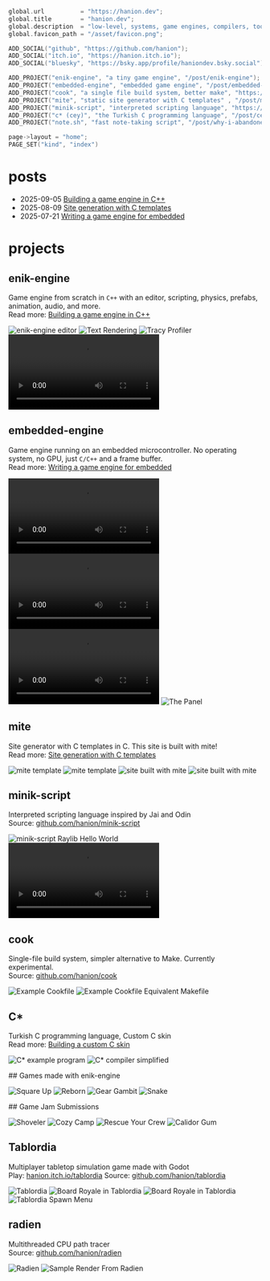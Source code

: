 ```c
global.url          = "https://hanion.dev";
global.title        = "hanion.dev";
global.description  = "low-level, systems, game engines, compilers, tools, embedded";
global.favicon_path = "/asset/favicon.png";

ADD_SOCIAL("github", "https://github.com/hanion");
ADD_SOCIAL("itch.io", "https://hanion.itch.io");
ADD_SOCIAL("bluesky", "https://bsky.app/profile/haniondev.bsky.social");

ADD_PROJECT("enik-engine", "a tiny game engine", "/post/enik-engine");
ADD_PROJECT("embedded-engine", "embedded game engine", "/post/embedded-engine");
ADD_PROJECT("cook", "a single file build system, better make", "https://github.com/hanion/cook");
ADD_PROJECT("mite", "static site generator with C templates" , "/post/mite");
ADD_PROJECT("minik-script", "interpreted scripting language", "https://github.com/hanion/minik-script");
ADD_PROJECT("c* (cey)", "the Turkish C programming language", "/post/cey");
ADD_PROJECT("note.sh", "fast note-taking script", "/post/why-i-abandoned-notion");

page->layout = "home";
PAGE_SET("kind", "index")
```

# posts
<ul class="post-list">
    <li>
        <time datetime="2025-09-05">2025-09-05 </time>
        <a href="/post/enik-engine">Building a game engine in C++</a>
    </li>
    <li>
        <time datetime="2025-08-09">2025-08-09 </time>
        <a href="/post/mite">Site generation with C templates</a>
    </li>
    <li>
        <time datetime="2025-07-21">2025-07-21 </time>
        <a href="/post/embedded-engine">Writing a game engine for embedded</a>
    </li>
</ul>


# projects
<section class="showcase">

<article>

## enik-engine
Game engine from scratch in `C++` with an editor, scripting, physics, prefabs, animation, audio, and more.  
Read more: [Building a game engine in C++](/post/enik-engine/)

<div class="screenshots">

![enik-engine editor](/post/enik-engine/editor.png)
![Text Rendering](/post/enik-engine/text_rendering.png)
![Tracy Profiler](/post/enik-engine/tracy.png)
![Hot Reloading](/post/enik-engine/hot_reload.mp4)

</div>
</article>



<article>

## embedded-engine
Game engine running on an embedded microcontroller. No operating system, no GPU, just `C/C++` and a frame buffer.  
Read more: [Writing a game engine for embedded](/post/embedded-engine/)
<div class="screenshots">

![3D Rasterizer](/post/embedded-engine/3d.webm)
![Raycaster 'Doom' Game](/post/embedded-engine/doom.webm)
![Face Filling](/post/embedded-engine/face_filling.webm)
![The Panel](/post/embedded-engine/rendering.png)

</div>
</article>



<article>

## mite
Site generator with C templates in C. This site is built with mite!  
Read more: [Site generation with C templates](/post/mite/)
<div class="screenshots">

![mite template](/post/mite/intro_template.png)
![mite template](/post/mite/mite_template.png)
![<a href="https://recepefee.github.io">site</a> built with mite](/post/mite/mite_recep.png)
![site built with mite](/post/mite/mite_enes.png)

</div>
</article>



<article>

## minik-script
Interpreted scripting language inspired by Jai and Odin  
Source: [github.com/hanion/minik-script](https://github.com/hanion/minik-script)
<div class="screenshots">

![minik-script Raylib Hello World](/asset/showcase/mn0.png)
![Breakout written in minik-script](/asset/showcase/mn_breakout.webm)

</div>
</article>



<article>

## cook
Single-file build system, simpler alternative to Make. Currently experimental.  
Source: [github.com/hanion/cook](https://github.com/hanion/cook)
<div class="screenshots">

![Example Cookfile](/asset/showcase/cook0.png)
![Example Cookfile Equivalent Makefile](/asset/showcase/cook1.png)

</div>
</article>



<article>

## C*
Turkish C programming language, Custom C skin  
Read more: [Building a custom C skin](/post/cey)
<div class="screenshots">

![C* example program](/post/cey/intro_cey.png)
![C* compiler simplified](/post/cey/cey_simplified.png)

</div>
</article>



<article>
## Games made with enik-engine
<div class="screenshots">

![<a href="https://hanion.itch.io/square-up">Square Up</a>](/asset/showcase/games-square-up.png)
![<a href="https://hanion.itch.io/reborn">Reborn</a>](/asset/showcase/games-reborn.png)
![<a href="https://hanion.itch.io/gear-gambit">Gear Gambit</a>](/asset/showcase/games-gear-gambit.png)
![<a href="https://hanion.itch.io/snake-game">Snake</a>](/asset/showcase/games-snake-game.png)

</div>
</article>



<article>
## Game Jam Submissions
<div class="screenshots">

![<a href="https://hanion.itch.io/shoveler">Shoveler</a>](/asset/showcase/games-shoveler.png)
![<a href="https://hanion.itch.io/cozy-camp">Cozy Camp</a>](/asset/showcase/games-cozy-camp.png)
![<a href="https://hanion.itch.io/rescue-your-crew">Rescue Your Crew</a>](/asset/showcase/games-ryc.png)
![<a href="https://hanion.itch.io/calidor-gum">Calidor Gum</a>](/asset/showcase/games-calidor-gum.png)

</div>
</article>



<article>

## Tablordia
Multiplayer tabletop simulation game made with Godot  
Play: [hanion.itch.io/tablordia](https://hanion.itch.io/tablordia)
Source: [github.com/hanion/tablordia](https://github.com/hanion/tablordia)

<div class="screenshots">

![Tablordia](/asset/showcase/tablordia0.png)
![Board Royale in Tablordia](/asset/showcase/tablordia1.png)
![Board Royale in Tablordia](/asset/showcase/tablordia2.png)
![Tablordia Spawn Menu](/asset/showcase/tablordia3.png)

</div>
</article>



<article>

## radien
Multithreaded CPU path tracer  
Source: [github.com/hanion/radien](https://github.com/hanion/radien)
<div class="screenshots">

![Radien](/asset/showcase/radien0.png)
![Sample Render From Radien](/asset/showcase/radien1.png)

</div>
</article>
</section>

<br>

<? INCLUDE("preview_img") ?>

